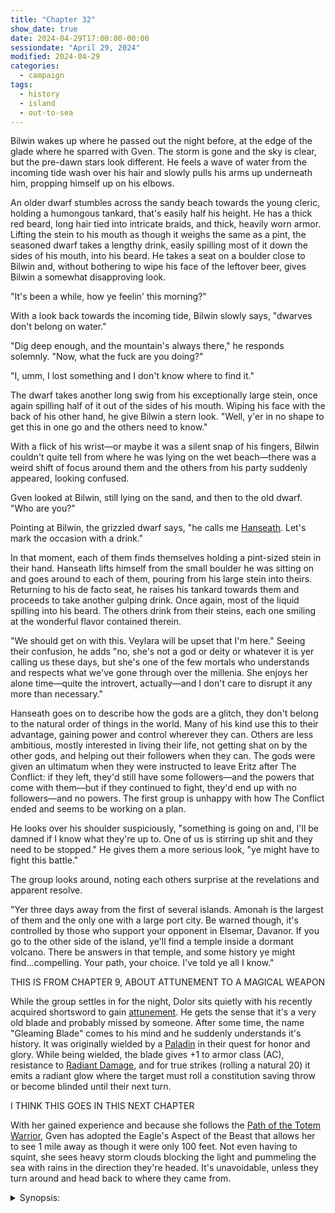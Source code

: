 ```yaml
---
title: "Chapter 32"
show_date: true
date: 2024-04-29T17:00:00-00:00
sessiondate: "April 29, 2024"
modified: 2024-04-29
categories:
  - campaign
tags:
  - history
  - island
  - out-to-sea
---
```


Bilwin wakes up where he passed out the night before, at the edge of the glade where he sparred
with Gven. The storm is gone and the sky is clear, but the pre-dawn stars look different. He feels
a wave of water from the incoming tide wash over his hair and slowly pulls his arms up underneath
him, propping himself up on his elbows.

An older dwarf stumbles across the sandy beach towards the young cleric, holding a humongous tankard,
that's easily half his height. He has a thick red beard, long hair tied into intricate braids, and
thick, heavily worn armor. Lifting the stein to his mouth as though it weighs the same as a pint,
the seasoned dwarf takes a lengthy drink, easily spilling most of it down the sides of his mouth,
into his beard. He takes a seat on a boulder close to Bilwin and, without bothering to wipe his face
of the leftover beer, gives Bilwin a somewhat disapproving look.

"It's been a while, how ye feelin' this morning?"

With a look back towards the incoming tide, Bilwin slowly says, "dwarves don't belong on water."

"Dig deep enough, and the mountain's always there," he responds solemnly. "Now, what the fuck are
you doing?"

"I, umm, I lost something and I don't know where to find it."

The dwarf takes another long swig from his exceptionally large stein, once again spilling half of it
out of the sides of his mouth. Wiping his face with the back of his other hand, he give Bilwin a
stern look. "Well, y'er in no shape to get this in one go and the others need to know."

With a flick of his wrist—or maybe it was a silent snap of his fingers, Bilwin couldn't quite tell
from where he was lying on the wet beach—there was a weird shift of focus around them and the others
from his party suddenly appeared, looking confused.

Gven looked at Bilwin, still lying on the sand, and then to the old dwarf. "Who are you?"

Pointing at Bilwin, the grizzled dwarf says, "he calls me [Hanseath](https://forgottenrealms.fandom.com/wiki/Hanseath).
Let's mark the occasion with a drink." 

In that moment, each of them finds themselves holding a
pint-sized stein in their hand. Hanseath lifts himself from the small boulder he was sitting on
and goes around to each of them, pouring from his large stein into theirs. Returning to his
de facto seat, he raises his tankard towards them and proceeds to take another gulping
drink. Once again, most of the liquid spilling into his beard. The others drink from their steins, each
one smiling at the wonderful flavor contained therein.

"We should get on with this. Veylara will be upset that I'm here." Seeing their confusion, he
adds "no, she's not a god or deity or whatever it is yer calling us these days, but she's
one of the few mortals who understands and respects what we've gone through over the
millenia. She enjoys her alone time—quite the introvert, actually—and I don't care to disrupt
it any more than necessary."

Hanseath goes on to describe how the gods are a glitch, they don't belong to the natural order
of things in the world. Many of his kind use this to their advantage, gaining power and control
wherever they can. Others are less ambitious, mostly interested in living their life, not getting
shat on by the other gods, and helping out their followers when they can. The gods were given an
ultimatum when they were instructed to leave Eritz after The Conflict: if they left, they'd
still have some followers—and the powers that come with them—but if
they continued to fight, they'd end up with no followers—and no powers. The first group is
unhappy with how The Conflict ended and seems to be working on a plan.

He looks over his shoulder suspiciously, "something is going on and, I'll be damned if I
know what they're up to. One of us is stirring up shit and they need to be stopped." He
gives them a more serious look, "ye might have to fight this battle."

The group looks around, noting each others surprise at the revelations and apparent resolve.

"Yer three days away from the first of several islands. Amonah is the largest of them and the
only one with a large port city. Be warned though, it's controlled by those who support
your opponent in Elsemar, Davanor. If you go to the other side of the island, ye'll find
a temple inside a dormant volcano. There be answers in that temple, and some history ye might
find...compelling. Your path, your choice. I've told ye all I know."



THIS IS FROM CHAPTER 9, ABOUT ATTUNEMENT TO A MAGICAL WEAPON

While the group settles in for the night, Dolor sits quietly with his recently acquired
shortsword to gain [attunement](https://www.dndbeyond.com/sources/basic-rules/magic-items#Attunement).
He gets the sense that it's a very old blade and probably missed by someone. After some time,
the name "Gleaming Blade" comes to his mind and he suddenly understands it's history. It was
originally wielded by a [Paladin](https://www.dndbeyond.com/classes/paladin) in their quest
for honor and glory. While being wielded, the blade gives +1 to armor class (AC), resistance
to [Radiant Damage](https://nerdnightnews.com/radiant-damage-5e/), and for true strikes
(rolling a natural 20) it emits a radiant glow where the target must roll a constitution
saving throw or become blinded until their next turn.

I THINK THIS GOES IN THIS NEXT CHAPTER

With her gained experience and because she follows the
[Path of the Totem Warrior](https://dnd5e.wikidot.com/barbarian:totem-warrior), Gven has adopted
the Eagle's Aspect of the Beast that allows her to see 1 mile away as though it were only
100 feet. Not even having to squint, she sees heavy storm clouds blocking the light and pummeling
the sea with rains in the direction they're headed. It's unavoidable, unless they turn around
and head back to where they came from.

<details><summary>Synopsis:</summary>

<ul>
  <li>Bilwin wakes up where he passed out the night before. The storm is gone and the sky is
    clear, but the pre-dawn stars look different. An older dwarf stumbles towards him, across
    the sandy beach, holding a humongous tankard.</li>
</ul>

</details>

<!-- NOTES -->

<!-- em dash: — | kebyoard shortcut = Option + Shift + Dash (-) -->
<!-- https://oatcookies.neocities.org/dndmoney to convert copper, silver, gold, and more into CP -->
<!--
  Lists of spells for the classes:
    - Cleric spells: https://www.dndbeyond.com/spells/class/cleric 
    - Druid spells: https://www.dndbeyond.com/spells/class/druid
    - Sorcerer spells: https://www.dndbeyond.com/spells/class/sorcerer
  Monsters: https://www.dndbeyond.com/monsters
-->
<!-- Directions on a boat:
  Port = left side
  Starboard = right side
  Bow = front
  Aft = back (inside the ship, on board)
  Stern = back (outside, offboard)
-->

